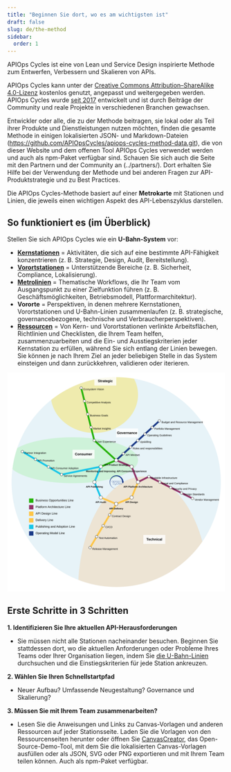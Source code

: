 ```yaml
---
title: "Beginnen Sie dort, wo es am wichtigsten ist"
draft: false
slug: de/the-method
sidebar:
  order: 1
---
```


APIOps Cycles ist eine von Lean und Service Design inspirierte Methode zum Entwerfen, Verbessern und Skalieren von APIs.

APIOps Cycles kann unter der [Creative Commons Attribution–ShareAlike 4.0-Lizenz](https://creativecommons.org/licenses/by-sa/4.0/) kostenlos genutzt, angepasst und weitergegeben werden. APIOps Cycles wurde [seit 2017](../changelog/) entwickelt und ist durch Beiträge der Community und reale Projekte in verschiedenen Branchen gewachsen.

Entwickler oder alle, die zu der Methode beitragen, sie lokal oder als Teil ihrer Produkte und Dienstleistungen nutzen möchten, finden die gesamte Methode in einigen lokalisierten JSON- und Markdown-Dateien (https://github.com/APIOpsCycles/apiops-cycles-method-data.git), die von dieser Website und dem offenen Tool APIOps Cycles verwendet werden und auch als npm-Paket verfügbar sind. Schauen Sie sich auch die Seite mit den Partnern und der Community an (../partners/). Dort erhalten Sie Hilfe bei der Verwendung der Methode und bei anderen Fragen zur API-Produktstrategie und zu Best Practices. 

Die APIOps Cycles-Methode basiert auf einer **Metrokarte** mit Stationen und Linien, die jeweils einen wichtigen Aspekt des API-Lebenszyklus darstellen.

## So funktioniert es (im Überblick)

Stellen Sie sich APIOps Cycles wie ein **U-Bahn-System** vor:
- [**Kernstationen**](../core-stations/) = Aktivitäten, die sich auf eine bestimmte API-Fähigkeit konzentrieren (z. B. Strategie, Design, Audit, Bereitstellung).
- [**Vorortstationen**](../suburb-stations/) = Unterstützende Bereiche (z. B. Sicherheit, Compliance, Lokalisierung).
- [**Metrolinien**](../lines/) = Thematische Workflows, die Ihr Team vom Ausgangspunkt zu einer Zielfunktion führen (z. B. Geschäftsmöglichkeiten, Betriebsmodell, Plattformarchitektur).
- **Vororte** = Perspektiven, in denen mehrere Kernstationen, Vorortstationen und U-Bahn-Linien zusammenlaufen (z. B. strategische, governancebezogene, technische und Verbraucherperspektiven).
- [**Ressourcen**](../resources/) = Von Kern- und Vorortstationen verlinkte Arbeitsflächen, Richtlinien und Checklisten, die Ihrem Team helfen, zusammenzuarbeiten und die Ein- und Ausstiegskriterien jeder Kernstation zu erfüllen, während Sie sich entlang der Linien bewegen.
Sie können je nach Ihrem Ziel an jeder beliebigen Stelle in das System einsteigen und dann zurückkehren, validieren oder iterieren.

![APIOps Cycles Metro Map](../../../../assets/metro_map.svg)

## Erste Schritte in 3 Schritten
**1. Identifizieren Sie Ihre aktuellen API-Herausforderungen**
    
- Sie müssen nicht alle Stationen nacheinander besuchen. Beginnen Sie stattdessen dort, wo die aktuellen Anforderungen oder Probleme Ihres Teams oder Ihrer Organisation liegen, indem Sie [die U-Bahn-Linien](http://www.apios.com/apios-metro-map/) durchsuchen und die Einstiegskriterien für jede Station ankreuzen.

**2. Wählen Sie Ihren Schnellstartpfad**
- Neuer Aufbau? Umfassende Neugestaltung? Governance und Skalierung?

**3. Müssen Sie mit Ihrem Team zusammenarbeiten?**
- Lesen Sie die Anweisungen und Links zu Canvas-Vorlagen und anderen Ressourcen auf jeder Stationsseite. Laden Sie die Vorlagen von den Ressourcenseiten herunter oder öffnen Sie [CanvasCreator](http://canvascreator.apiopscycles.com), das Open-Source-Demo-Tool, mit dem Sie die lokalisierten Canvas-Vorlagen ausfüllen oder als JSON, SVG oder PNG exportieren und mit Ihrem Team teilen können. Auch als npm-Paket verfügbar.